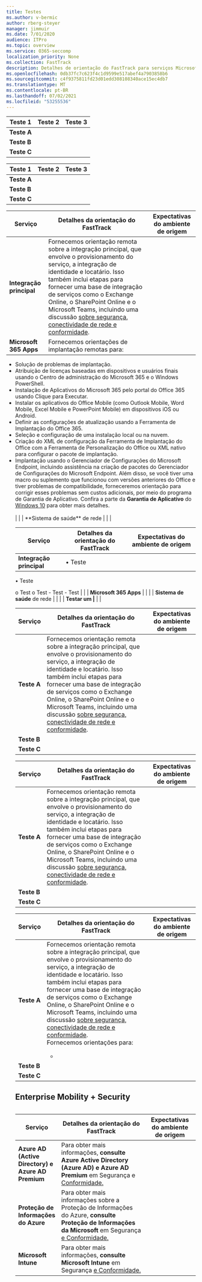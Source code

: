 ```yaml
---
title: Testes
ms.author: v-bermic
author: rberg-steyer
manager: jimmuir
ms.date: 7/01/2020
audience: ITPro
ms.topic: overview
ms.service: O365-seccomp
localization_priority: None
ms.collection: FastTrack
description: Detalhes de orientação do FastTrack para serviços Microsoft.
ms.openlocfilehash: 0db37fc7c623f4c1d9599e517abef4a7903858b6
ms.sourcegitcommit: c4f9375811fd23d01edd308108340ace15ec4db7
ms.translationtype: MT
ms.contentlocale: pt-BR
ms.lasthandoff: 07/02/2021
ms.locfileid: "53255536"
---
```

|Teste 1  |Teste 2 |Teste 3  |
|---------|---------|---------|
|**Teste A**     |         |         |
|**Teste B**     |         |         |
|**Teste C**     |         |         |





|Teste 1  |Teste 2  |Teste 3  |
|---------|---------|---------|
|**Teste A**     |         |         |
|**Teste B**     |         |         |
|**Teste C**     |         |         |




|Serviço  |Detalhes da orientação do FastTrack  |Expectativas do ambiente de origem  |
|---------|---------|---------|
|**Integração principal**    |   Fornecemos orientação remota sobre a integração principal, que envolve o provisionamento do serviço, a integração de identidade e locatário. Isso também inclui etapas para fornecer uma base de integração de serviços como o Exchange Online, o SharePoint Online e o Microsoft Teams, incluindo uma discussão <a href="/office365/enterprise/office-365-network-connectivity-principles">sobre segurança, conectividade de rede e conformidade</a>.       |         |
|**Microsoft 365 Apps**    |   Fornecemos orientações de implantação remotas para:  
<ul>
<li>  Solução de problemas de implantação.  </li>
<li>  Atribuição de licenças baseadas em dispositivos e usuários finais usando o Centro de administração do Microsoft 365 e o Windows PowerShell.  </li>
<li>  Instalação de Aplicativos do Microsoft 365 pelo portal do Office 365 usando Clique para Executar.  </li>
<li>  Instalar os aplicativos do Office Mobile (como Outlook Mobile, Word Mobile, Excel Mobile e PowerPoint Mobile) em dispositivos iOS ou Android.  </li>
<li>  Definir as configurações de atualização usando a Ferramenta de Implantação do Office 365.  </li>
<li>  Seleção e configuração de uma instalação local ou na nuvem.  </li>
<li>  Criação do XML de configuração da Ferramenta de Implantação do Office com a Ferramenta de Personalização do Office ou XML nativo para configurar o pacote de implantação.  </li>
<li>  Implantação usando o Gerenciador de Configurações do Microsoft Endpoint, incluindo assistência na criação de pacotes do Gerenciador de Configurações do Microsoft Endpoint.  
  Além disso, se você tiver uma macro ou suplemento que funcionou com versões anteriores do Office e tiver problemas de compatibilidade, forneceremos orientação para corrigir esses problemas sem custos adicionais, por meio do programa de Garantia de Aplicativo. Confira a parte da <strong>Garantia de Aplicativo</strong> do <a href="#windows-10">Windows 10</a> para obter mais detalhes. </li>  </br>    |         | | **Sistema de saúde**     de rede |        |         |






|Serviço  |Detalhes da orientação do FastTrack  |Expectativas do ambiente de origem  |
|---------|---------|---------|
|**Integração principal**    |    • Teste 
• Teste


o Test o Test - Test - Test |         | | **Microsoft 365 Apps** |         |         | | **Sistema de saúde** de rede |         |         | |  **Testar um |**          |        |



|Serviço  |Detalhes da orientação do FastTrack  |Expectativas do ambiente de origem |
|---------|---------|---------|
|**Teste A**     |   Fornecemos orientação remota sobre a integração principal, que envolve o provisionamento do serviço, a integração de identidade e locatário. Isso também inclui etapas para fornecer uma base de integração de serviços como o Exchange Online, o SharePoint Online e o Microsoft Teams, incluindo uma discussão <a href="/office365/enterprise/office-365-network-connectivity-principles">sobre segurança, conectividade de rede e conformidade</a>.      |         |
|**Teste B**     |         |         |
|**Teste C**     |         |         |


|Serviço  |Detalhes da orientação do FastTrack  |Expectativas do ambiente de origem |
|---------|---------|---------|
|**Teste A**     |    Fornecemos orientação remota sobre a integração principal, que envolve o provisionamento do serviço, a integração de identidade e locatário. Isso também inclui etapas para fornecer uma base de integração de serviços como o Exchange Online, o SharePoint Online e o Microsoft Teams, incluindo uma discussão <a href="/office365/enterprise/office-365-network-connectivity-principles">sobre segurança, conectividade de rede e conformidade</a>.     |         |
|**Teste B**     |         |         |
|**Teste C**     |         |         |


|Serviço  |Detalhes da orientação do FastTrack  |Expectativas do ambiente de origem |
|---------|---------|---------|
|**Teste A**     |  Fornecemos orientação remota sobre a integração principal, que envolve o provisionamento do serviço, a integração de identidade e locatário. Isso também inclui etapas para fornecer uma base de integração de serviços como o Exchange Online, o SharePoint Online e o Microsoft Teams, incluindo uma discussão <a href="/office365/enterprise/office-365-network-connectivity-principles">sobre segurança, conectividade de rede e conformidade</a>. <br>   Fornecemos orientações para: </br>    <ul> <li>|  </li>     <ul>  |<li> </li> </ul> </ul>
|**Teste B**     |         |         |
|**Teste C**     |         |         |












## <a name="enterprise-mobility--security"></a>Enterprise Mobility + Security 

<table>
<table style="width: 100%">
<colgroup>
<col span="1" style="width: 15%;">
<col span="1" style="width: 55%;">
<col span="1" style="width: 30%;">
</colgroup>
<thead>
<tr class="header">
<th>Serviço</th>
<th>Detalhes da orientação do FastTrack</th>
<th>Expectativas do ambiente de origem</th>
</tr>
</thead>
<tbody>
<tr class="even">
<td><strong>Azure AD (Active Directory) e Azure AD Premium</strong></td>
<td>  Para obter mais informações, <strong>consulte Azure Active Directory (Azure AD) e Azure AD Premium</strong> em Segurança e <a href="/fasttrack/products-and-capabilities#security-and-compliance">Conformidade.</a></td>
<td></td>
</tr>
<tr class="odd">
<td><strong>Proteção de Informações do Azure </strong></td>
<td>  Para obter mais informações sobre a Proteção de Informações do Azure, <strong>consulte Proteção de Informações da Microsoft</strong> em Segurança <a href="/fasttrack/products-and-capabilities#security-and-compliance">e Conformidade.</a>  </td>
<td>  
  
</td>
</tr>
<tr class="even">
<td><strong>Microsoft Intune</strong></td>
<td>  Para obter mais informações, <strong>consulte Microsoft Intune</strong> em Segurança <a href="/fasttrack/products-and-capabilities#security-and-compliance">e Conformidade.</a>
  </td>
<td>  
  
</td>
</tr>
</tbody>
</table>